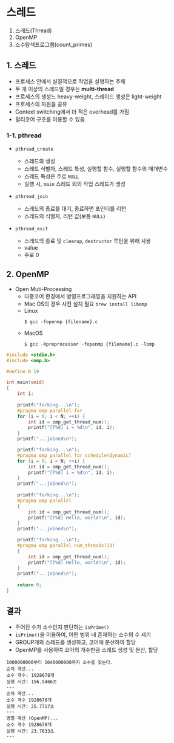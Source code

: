 # 스레드
1. 스레드(Thread)  
2. OpenMP  
3. 소수탐색프로그램(count_primes)  

## 1. 스레드
- 프로세스 안에서 실질적으로 작업을 실행하는 주체
- 두 개 이상의 스레드일 경우는 **multi-thread**  
- 프로세스의 생성느 heavy-weight, 스레이드 생성은 light-weight  
- 프로세스의 자원을 공유
- Context switching에서 더 적은 overhead를 가짐
- 멀티코어 구조를 이용할 수 있음

### 1-1. pthread
- `pthread_create`
  - 스레드의 생성
  - 스레드 식별자, 스레드 특성, 실행할 함수, 실행할 함수의 매개변수
  - 스레드 특성은 주로 `NULL`
  - 실행 시, `main` 스레드 외의 작업 스레드가 생성

- `pthread_join`
  - 스레드의 종료를 대기, 종료하면 포인터를 리턴
  - 스레드의 식별자, 리턴 값(보통 `NULL`)

- `pthread_exit`
  - 스레드의 종료 및 `cleanup`, `destructor` 루틴을 위해 사용
  - value
  - 주로 0

## 2. OpenMP
- Open Muti-Processing
  - 다중코어 환경에서 병렬프로그래밍을 지원하는 API
  - Mac OS의 경우 사전 설치 필요 `brew install libomp`
  - Linux
    ```shell
    $ gcc -fopenmp {filename}.c
    ```
  - MacOS
    ```shell
    $ gcc -Xpreprocessor -fopenmp {filename}.c -lomp
    ```

```c
#include <stdio.h>
#include <omp.h>

#define N 19

int main(void)
{
    int i;
    
    printf("forking...\n");
    #pragma omp parallel for
    for (i = 0; i < N; ++i) {
        int id = omp_get_thread_num();
        printf("[T%d] i = %d\n", id, i);
    }
    printf("...joined\n");

    printf("forking...\n");
    #pragma omp parallel for schedule(dynamic)
    for (i = 0; i < N; ++i) {
        int id = omp_get_thread_num();
        printf("[T%d] i = %d\n", id, i);
    }
    printf("...joined\n");
    
    printf("forking...\n");
    #pragma omp parallel
    {
        int id = omp_get_thread_num();
        printf("[T%d] Hello, world!\n", id);
    }
    printf("...joined\n");

    printf("forking...\n");
    #pragma omp parallel num_threads(13)
    {
        int id = omp_get_thread_num();
        printf("[T%d] Hello, world!\n", id);
    }
    printf("...joined\n");
    
    return 0;
}
```

## 결과
 - 주어진 수가 소수인지 판단하는 `isPrime()`
 - `isPrime()`을 이용하여, 어떤 범위 내 존재하는 소수의 수 세기
 - GROUP개의 스레드를 생성하고, 코어에 분산하여 할당
 - OpenMP를 사용하여 코어의 개수만큼 스레드 생성 및 분산, 할당

```plain
1000000000부터 1040000000까지 소수를 찾는다.
순차 계산...
소수 개수: 1928678개
실행 시간: 156.5466초
---
순차 계산...
소수 개수 1928678개
실행 시간: 25.7717초
---
병렬 계산 (OpenMP)...
소수 개수 1928678개
실행 시간: 23.7633초
---
```